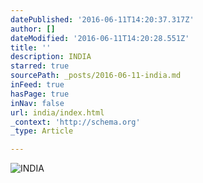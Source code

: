 ```yaml
---
datePublished: '2016-06-11T14:20:37.317Z'
author: []
dateModified: '2016-06-11T14:20:28.551Z'
title: ''
description: INDIA
starred: true
sourcePath: _posts/2016-06-11-india.md
inFeed: true
hasPage: true
inNav: false
url: india/index.html
_context: 'http://schema.org'
_type: Article

---
```

![INDIA](https://the-grid-user-content.s3-us-west-2.amazonaws.com/6dfc64d1-f6d5-4af7-8f83-25d7fcea39ba.jpg)